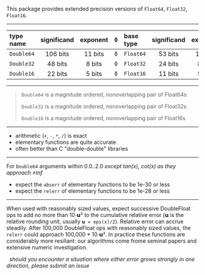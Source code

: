 This package provides extended precision versions of `Float64`, `Float32`, `Float16`.

----

| type name  | significand | exponent | ◊ | base type | significand | exponent |
|:-----------|:-----------:|:--------:|:-:|:----------|:-----------:|:--------:|
| `Double64` |  106 bits   | 11 bits  | ◊ | `Float64` |   53 bits   | 11 bits  |
| `Double32` |   48 bits   |  8 bits  | ◊ | `Float32` |   24 bits   |  8 bits  |
| `Double16` |   22 bits   |  5 bits  | ◊ | `Float16` |   11 bits   |  5 bits  |


----

> `Double64` is a magnitude ordered, nonoverlapping pair of Float64s
>
> `Double32` is a magnitude ordered, nonoverlapping pair of Float32s
>
> `Double16` is a magnitude ordered, nonoverlapping pair of Float16s

----

- arithmetic (`+`, `-`, `*`, `/`) is exact
- elementary functions are quite accurate
- often better than C "double-double" libraries

----

For `Double64` arguments within 0.0..2.0
_except tan(x), cot(x) as they approach ±Inf_

- expect the `abserr` of elementary functions to be 1e-30 or less
- expect the `relerr` of elementary functions to be 1e-28 or less

----

When used with reasonably sized values, expect successive DoubleFloat ops to add no more than 10⋅𝘂²
to the cumulative relative error (𝘂 is the relative rounding unit, usually `𝘂 = eps(x)/2`).
Relative error can accrue steadily. After 100,000 DoubleFloat ops with reasonably sized values,
the `relerr` could approach 100,000 * 10⋅𝘂². In practice these functions are considerably
more resiliant: our algorithms come frome seminal papers and extensive numeric investigation.

&nbsp;
_should you encounter a situation where either error grows
   strongly in one direction, please submit an issue_
